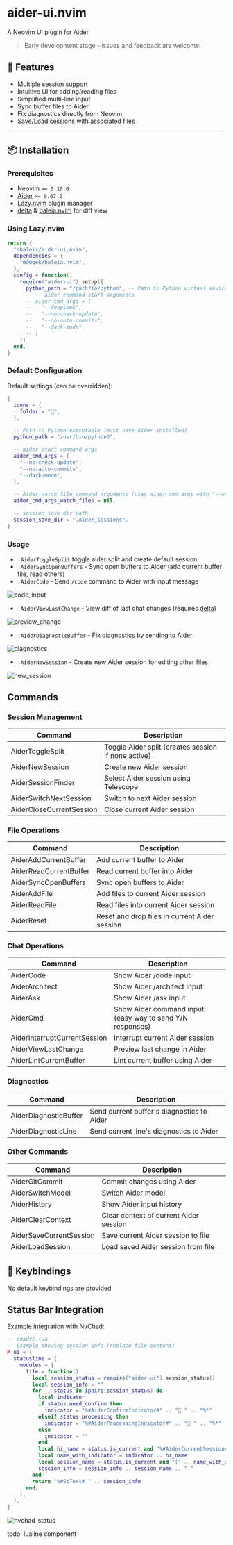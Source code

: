 # aider-ui.nvim

A Neovim UI plugin for Aider

> Early development stage - issues and feedback are welcome!

## 🚀 Features

- Multiple session support
- Intuitive UI for adding/reading files
- Simplified multi-line input
- Sync buffer files to Aider
- Fix diagnostics directly from Neovim
- Save/Load sessions with associated files

---

## 📦 Installation

### Prerequisites

- Neovim `>= 0.10.0`
- [Aider](https://aider.chat/docs/install.html) `>= 0.67.0`
- [Lazy.nvim](https://github.com/folke/lazy.nvim) plugin manager
- [delta](https://github.com/dandavison/delta) & [baleia.nvim](https://github.com/m00qek/baleia.nvim) for diff view

### Using Lazy.nvim

```lua
return {
  "shaleix/aider-ui.nvim",
  dependencies = {
    "m00qek/baleia.nvim",
  },
  config = function()
    require("aider-ui").setup({
      python_path = "/path/to/python", -- Path to Python virtual environment with Aider installed
      -- -- aider command start arguments
      -- aider_cmd_args = {
      --   "--deepseek",
      --   "--no-check-update",
      --   "--no-auto-commits",
      --   "--dark-mode",
      -- }
    })
  end,
}
```

### Default Configuration

Default settings (can be overridden):

```lua
{
  icons = {
    folder = "",
  },

  -- Path to Python executable (must have Aider installed)
  python_path = "/usr/bin/python3",

  -- aider start command args
  aider_cmd_args = {
    "--no-check-update",
    "--no-auto-commits",
    "--dark-mode",
  },

  -- Aider watch file command arguments (uses aider_cmd_args with "--watch-files" if nil)
  aider_cmd_args_watch_files = nil,

  -- session save dir path
  session_save_dir = ".aider_sessions",
}
```

### Usage

- `:AiderToggleSplit` toggle aider split and create default session
- `:AiderSyncOpenBuffers` - Sync open buffers to Aider (add current buffer file, read others)
- `:AiderCode` - Send `/code` command to Aider with input message

![code_input](https://github.com/shaleix/aider-ui.nvim/blob/main/asset/code_input.png)

- `:AiderViewLastChange` - View diff of last chat changes (requires [delta](https://github.com/dandavison/delta))

![preview_change](https://github.com/shaleix/aider-ui.nvim/blob/main/asset/preview_change.png)

- `:AiderDiagnosticBuffer` - Fix diagnostics by sending to Aider

![diagnostics](https://github.com/shaleix/aider-ui.nvim/blob/main/asset/diagnostics.png)

- `:AiderNewSession` - Create new Aider session for editing other files

![new_session](https://github.com/shaleix/aider-ui.nvim/blob/main/asset/new_session.png)

## Commands

### Session Management

| Command                  | Description                                         |
| ------------------------ | --------------------------------------------------- |
| AiderToggleSplit         | Toggle Aider split (creates session if none active) |
| AiderNewSession          | Create new Aider session                            |
| AiderSessionFinder       | Select Aider session using Telescope                |
| AiderSwitchNextSession   | Switch to next Aider session                        |
| AiderCloseCurrentSession | Close current Aider session                         |

### File Operations

| Command                | Description                                   |
| ---------------------- | --------------------------------------------- |
| AiderAddCurrentBuffer  | Add current buffer to Aider                   |
| AiderReadCurrentBuffer | Read current buffer into Aider                |
| AiderSyncOpenBuffers   | Sync open buffers to Aider                    |
| AiderAddFile           | Add files to current Aider session            |
| AiderReadFile          | Read files into current Aider session         |
| AiderReset             | Reset and drop files in current Aider session |

### Chat Operations

| Command                      | Description                                               |
| ---------------------------- | --------------------------------------------------------- |
| AiderCode                    | Show Aider /code input                                    |
| AiderArchitect               | Show Aider /architect input                               |
| AiderAsk                     | Show Aider /ask input                                     |
| AiderCmd                     | Show Aider command input (easy way to send Y/N responses) |
| AiderInterruptCurrentSession | Interrupt current Aider session                           |
| AiderViewLastChange          | Preview last change in Aider                              |
| AiderLintCurrentBuffer       | Lint current buffer using Aider                           |

### Diagnostics

| Command               | Description                                |
| --------------------- | ------------------------------------------ |
| AiderDiagnosticBuffer | Send current buffer's diagnostics to Aider |
| AiderDiagnosticLine   | Send current line's diagnostics to Aider   |

### Other Commands

| Command                 | Description                            |
| ----------------------- | -------------------------------------- |
| AiderGitCommit          | Commit changes using Aider             |
| AiderSwitchModel        | Switch Aider model                     |
| AiderHistory            | Show Aider input history               |
| AiderClearContext       | Clear context of current Aider session |
| AiderSaveCurrentSession | Save current Aider session to file     |
| AiderLoadSession        | Load saved Aider session from file     |

## 🔑 Keybindings

No default keybindings are provided

## Status Bar Integration

Example integration with NvChad:

```lua
-- chadrc.lua
-- Example showing session info (replace file content)
M.ui = {
  statusline = {
    modules = {
      file = function()
        local session_status = require("aider-ui").session_status()
        local session_info = ""
        for _, status in ipairs(session_status) do
          local indicator
          if status.need_confirm then
            indicator = "%#AiderConfirmIndicator#" .. " " .. "%*"
          elseif status.processing then
            indicator = "%#AiderProcessingIndicator#" .. " " .. "%*"
          else
            indicator = ""
          end
          local hi_name = status.is_current and "%#AiderCurrentSession#" .. status.name .. "%*" or status.name
          local name_with_indicator = indicator .. hi_name
          local session_name = status.is_current and "[" .. name_with_indicator .. "]" or name_with_indicator
          session_info = session_info .. session_name .. " "
        end
        return "%#StText# " .. session_info
      end,
    },
  },
}
```

![nvchad_status](https://github.com/shaleix/aider-ui.nvim/blob/main/asset/status_bar.png)

todo: lualine component

